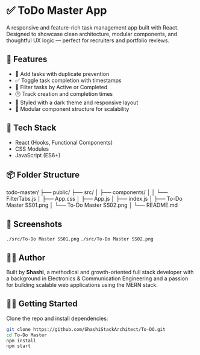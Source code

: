 # ✅ ToDo Master App

A responsive and feature-rich task management app built with React. Designed to showcase clean architecture, modular components, and thoughtful UX logic — perfect for recruiters and portfolio reviews.

## 🚀 Features

- 📝 Add tasks with duplicate prevention
- ✅ Toggle task completion with timestamps
- 🧭 Filter tasks by Active or Completed
- 🕒 Track creation and completion times
- 🎨 Styled with a dark theme and responsive layout
- 🔄 Modular component structure for scalability

## 🧠 Tech Stack

- React (Hooks, Functional Components)
- CSS Modules
- JavaScript (ES6+)

## 📦 Folder Structure

todo-master/ 
├── public/ 
├── src/ 
│ ├── components/ 
│ │ └── FilterTabs.js 
│ ├── App.css 
│ ├── App.js
│ ├── index.js
│ ├── To-Do Master SS01.png
│ └── To-Do Master SS02.png
│ 
└── README.md

## 📸 Screenshots

`./src/To-Do Master SS01.png` 
`./src/To-Do Master SS02.png`

## 🧑‍💻 Author

Built by **Shashi**, a methodical and growth-oriented full stack developer with a background in Electronics & Communication Engineering and a passion for building scalable web applications using the MERN stack.

## 🧑‍💻 Getting Started

Clone the repo and install dependencies:

```bash
git clone https://github.com/ShashiStackArchitect/To-DO.git
cd To-Do Master
npm install
npm start





